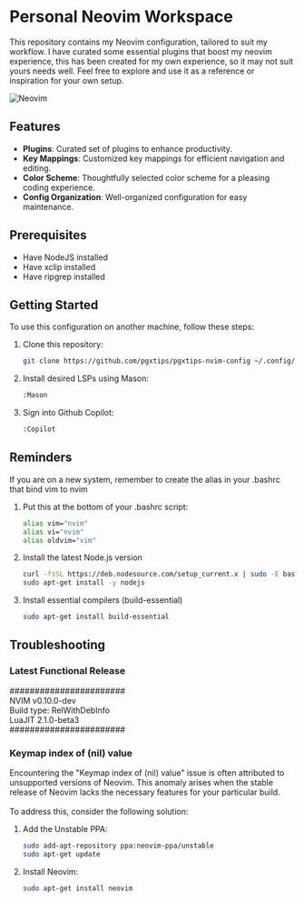 # Personal Neovim Workspace

This repository contains my Neovim configuration, tailored to suit my workflow. I have curated some essential plugins that boost my neovim experience, this has been created for my own experience, so it may not suit yours needs well. Feel free to explore and use it as a reference or inspiration for your own setup.

![Neovim](https://upload.wikimedia.org/wikipedia/commons/thumb/4/4f/Neovim-logo.svg/2560px-Neovim-logo.svg.png)

## Features

- **Plugins**: Curated set of plugins to enhance productivity.
- **Key Mappings**: Customized key mappings for efficient navigation and editing.
- **Color Scheme**: Thoughtfully selected color scheme for a pleasing coding experience.
- **Config Organization**: Well-organized configuration for easy maintenance.

## Prerequisites 

- Have NodeJS installed
- Have xclip installed
- Have ripgrep installed


## Getting Started

To use this configuration on another machine, follow these steps:

1. Clone this repository:
   ```sh
   git clone https://github.com/pgxtips/pgxtips-nvim-config ~/.config/nvim
   
2. Install desired LSPs using Mason:
   ```sh
   :Mason
   
3. Sign into Github Copilot:
   ```sh
   :Copilot
   
## Reminders
If you are on a new system, remember to create the alias in your .bashrc that bind vim to nvim
<br/>

1. Put this at the bottom of your .bashrc script:
   ```sh
   alias vim="nvim"
   alias vi="nvim"
   alias oldvim="vim"
   
2. Install the latest Node.js version
   ```sh
   curl -fsSL https://deb.nodesource.com/setup_current.x | sudo -E bash -
   sudo apt-get install -y nodejs
   
3. Install essential compilers (build-essential)
   ```sh
   sudo apt-get install build-essential
   
## Troubleshooting

### Latest Functional Release
#######################\
 NVIM v0.10.0-dev\
 Build type: RelWithDebInfo\
 LuaJIT 2.1.0-beta3\
#######################

### Keymap index of (nil) value
Encountering the "Keymap index of (nil) value" issue is often attributed to unsupported versions of Neovim. This anomaly arises when the stable release of Neovim lacks the necessary features for your particular build.
<br/>
<br/>
To address this, consider the following solution:
<br/>
1. Add the Unstable PPA:
   ```sh
   sudo add-apt-repository ppa:neovim-ppa/unstable
   sudo apt-get update

2. Install Neovim:
   ```sh
   sudo apt-get install neovim
  
